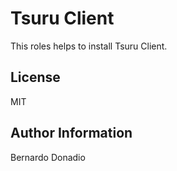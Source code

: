 Tsuru Client
============

This roles helps to install Tsuru Client.


License
-------

MIT

Author Information
------------------

Bernardo Donadio
